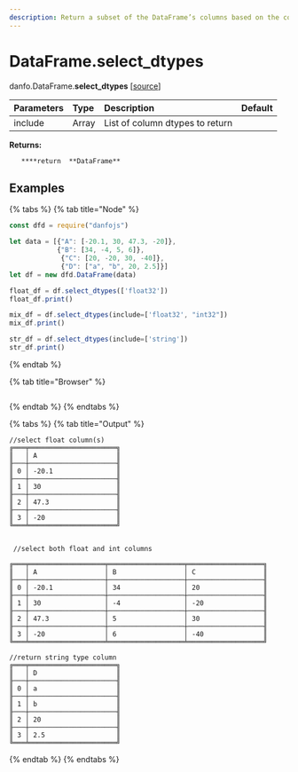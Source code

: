 ```yaml
---
description: Return a subset of the DataFrame’s columns based on the column dtypes.
---
```


# DataFrame.select\_dtypes

danfo.DataFrame.**select\_dtypes** \[[source](https://github.com/opensource9ja/danfojs/blob/db48bf9701e1c3205811ba2699b42ce56ef7e63b/danfojs/src/core/frame.js#L778)\]

| Parameters | Type | Description | Default |
| :--- | :--- | :--- | :--- |
| include | Array | List of column dtypes to return  |  |

**Returns:**

       ****return  **DataFrame**

## **Examples**

{% tabs %}
{% tab title="Node" %}
```javascript
const dfd = require("danfojs")

let data = [{"A": [-20.1, 30, 47.3, -20]},
            {"B": [34, -4, 5, 6]}, 
             {"C": [20, -20, 30, -40]},
             {"D": ["a", "b", 20, 2.5]}]
let df = new dfd.DataFrame(data)

float_df = df.select_dtypes(['float32'])
float_df.print()

mix_df = df.select_dtypes(include=['float32', "int32"])
mix_df.print()

str_df = df.select_dtypes(include=['string'])
str_df.print()

```
{% endtab %}

{% tab title="Browser" %}
```

```
{% endtab %}
{% endtabs %}

{% tabs %}
{% tab title="Output" %}
```text
//select float column(s)
╔═══╤══════════════════════╗
║   │ A                    ║
╟───┼──────────────────────╢
║ 0 │ -20.1                ║
╟───┼──────────────────────╢
║ 1 │ 30                   ║
╟───┼──────────────────────╢
║ 2 │ 47.3                 ║
╟───┼──────────────────────╢
║ 3 │ -20                  ║
╚═══╧══════════════════════╝


 //select both float and int columns

╔═══╤═══════════════════╤═══════════════════╤═══════════════════╗
║   │ A                 │ B                 │ C                 ║
╟───┼───────────────────┼───────────────────┼───────────────────╢
║ 0 │ -20.1             │ 34                │ 20                ║
╟───┼───────────────────┼───────────────────┼───────────────────╢
║ 1 │ 30                │ -4                │ -20               ║
╟───┼───────────────────┼───────────────────┼───────────────────╢
║ 2 │ 47.3              │ 5                 │ 30                ║
╟───┼───────────────────┼───────────────────┼───────────────────╢
║ 3 │ -20               │ 6                 │ -40               ║
╚═══╧═══════════════════╧═══════════════════╧═══════════════════╝

//return string type column
╔═══╤══════════════════════╗
║   │ D                    ║
╟───┼──────────────────────╢
║ 0 │ a                    ║
╟───┼──────────────────────╢
║ 1 │ b                    ║
╟───┼──────────────────────╢
║ 2 │ 20                   ║
╟───┼──────────────────────╢
║ 3 │ 2.5                  ║
╚═══╧══════════════════════╝
```
{% endtab %}
{% endtabs %}

